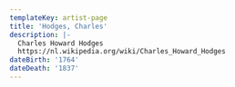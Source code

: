```yaml
---
templateKey: artist-page
title: 'Hodges, Charles'
description: |-
  Charles Howard Hodges
  https://nl.wikipedia.org/wiki/Charles_Howard_Hodges
dateBirth: '1764'
dateDeath: '1837'
---
```

